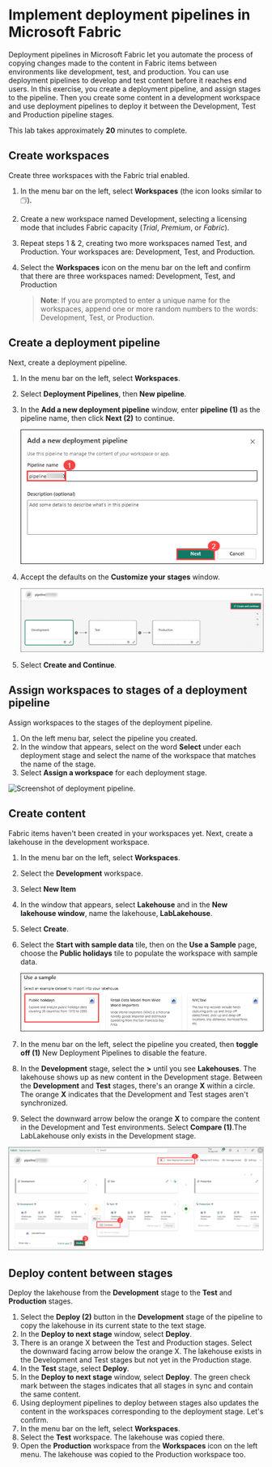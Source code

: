 # Implement deployment pipelines in Microsoft Fabric

Deployment pipelines in Microsoft Fabric let you automate the process of copying   changes made to the content in Fabric items between environments like development, test, and production. You can use deployment pipelines to develop and test content before it reaches end users. In this exercise, you create a deployment pipeline, and assign stages to the pipeline. Then you create some content in a development workspace and use deployment pipelines to deploy it between the Development, Test and Production pipeline stages.

This lab takes approximately **20** minutes to complete.

## Create workspaces

Create three workspaces with the Fabric trial enabled.

1. In the menu bar on the left, select **Workspaces** (the icon looks similar to &#128455;).
1. Create a new workspace named Development, selecting a licensing mode that includes Fabric capacity (*Trial*, *Premium*, or *Fabric*).
1. Repeat steps 1 & 2, creating two more workspaces named Test, and Production. Your workspaces are: Development, Test, and Production.
1. Select the **Workspaces** icon on the menu bar on the left and confirm that there are three workspaces named:  Development, Test, and Production

   > **Note**: If you are prompted to enter a unique name for the workspaces, append one or more random numbers to the words: Development, Test, or Production.

## Create a deployment pipeline

Next, create a deployment pipeline.

1. In the menu bar on the left, select **Workspaces**.
2. Select **Deployment Pipelines**, then **New pipeline**.
3. In the **Add a new deployment pipeline** window, enter **pipeline<inject key="DeploymentID" enableCopy="false"/> (1)** as the pipeline name, then click **Next (2)** to continue.

   ![Screenshot of pipeline stages.](./Images/lab5u18.png)
4. Accept the defaults on the **Customize your stages** window.  

   ![Screenshot of pipeline stages.](./Images/lab5u19.png)

5. Select **Create and Continue**.

## Assign workspaces to stages of a deployment pipeline

Assign workspaces to the stages of the deployment pipeline.

1. On the left menu bar, select the pipeline you created. 
2. In the window that appears, select on the word **Select** under each deployment stage and select the name of the workspace that matches the name of the stage.
3. Select **Assign a workspace** for each deployment stage.

  ![Screenshot of deployment pipeline.](./Images/deployment-pipeline.png)

## Create content

Fabric items haven't been created in your workspaces yet. Next, create a lakehouse in the development workspace.

1. In the menu bar on the left, select **Workspaces**.
2. Select the **Development** workspace.
3. Select **New Item**
4. In the window that appears, select **Lakehouse** and in the **New lakehouse window**, name the lakehouse, **LabLakehouse**.
5. Select **Create**.
6. Select the **Start with sample data** tile, then on the **Use a Sample** page, choose the **Public holidays** tile to populate the workspace with sample data.

    ![Screenshot of a new lakehouse in Fabric.](./Images/lab5u14.png)

7. In the menu bar on the left, select the pipeline you created, then **toggle off (1)** New Deployment Pipelines to disable the feature.
8. In the **Development** stage, select the **>** until you see **Lakehouses**. The lakehouse shows up as new content in the Development stage. Between the **Development** and **Test** stages, there's an orange **X** within a circle. The orange **X** indicates that the Development and Test stages aren't synchronized.
9. Select the downward arrow below the orange **X** to compare the content in the Development and Test environments. Select **Compare (1)**.The LabLakehouse only exists in the Development stage.  

  ![Screenshot the deployment pipeline showing content mismatches between stages.](./Images/lab5u20.png)

## Deploy content between stages

Deploy the lakehouse from the **Development** stage to the **Test** and **Production** stages.
1. Select the **Deploy (2)** button in the **Development** stage of the pipeline to copy the lakehouse in its current state to the text stage. 
2. In the **Deploy to next stage** window, select **Deploy**.
3. There is an orange X between the Test and Production stages. Select the downward facing arrow below the orange X. The lakehouse exists in the Development and Test stages but not yet in the Production stage.
4. In the **Test** stage, select **Deploy**.
5. In the **Deploy to next stage** window, select **Deploy**. The green check mark between the stages indicates that all stages in sync and contain the same content.
6. Using deployment pipelines to deploy between stages also updates the content in the workspaces corresponding to the deployment stage. Let's confirm.
7. In the menu bar on the left, select **Workspaces**.
8. Select the **Test** workspace. The lakehouse was copied there.
9. Open the **Production** workspace from the **Workspaces** icon on the left menu. The lakehouse was copied to the Production workspace too.
